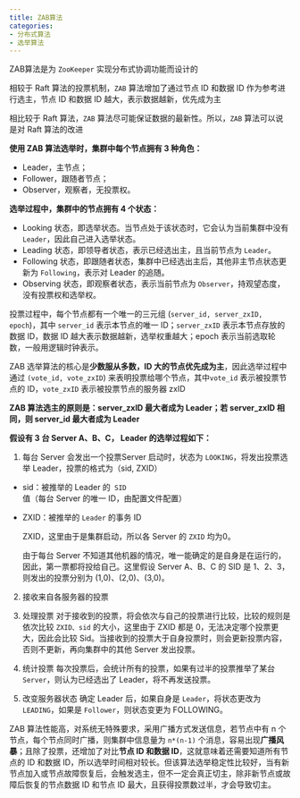 ```yaml
---
title: ZAB算法
categories: 
- 分布式算法
- 选举算法
---
```


ZAB算法是为 `ZooKeeper` 实现分布式协调功能而设计的

相较于 Raft 算法的投票机制，`ZAB` 算法增加了通过节点 ID 和数据 ID 作为参考进行选主，节点 ID 和数据 ID 越大，表示数据越新，优先成为主

相比较于 Raft 算法，`ZAB` 算法尽可能保证数据的最新性。所以，`ZAB` 算法可以说是对 Raft 算法的改进

**使用 ZAB 算法选举时，集群中每个节点拥有 3 种角色：**

- Leader，主节点；
- Follower，跟随者节点；
- Observer，观察者，无投票权。

**选举过程中，集群中的节点拥有 4 个状态：**

- Looking 状态，即选举状态。当节点处于该状态时，它会认为当前集群中没有 `Leader`，因此自己进入选举状态。
- Leading 状态，即领导者状态，表示已经选出主，且当前节点为 `Leader`。
- Following 状态，即跟随者状态，集群中已经选出主后，其他非主节点状态更新为 `Following`，表示对 Leader 的追随。
- Observing 状态，即观察者状态，表示当前节点为 `Observer`，持观望态度，没有投票权和选举权。

投票过程中，每个节点都有一个唯一的三元组 (`server_id, server_zxID, epoch`)，其中 `server_id` 表示本节点的唯一 ID；`server_zxID` 表示本节点存放的数据 ID，数据 ID 越大表示数据越新，选举权重越大；epoch 表示当前选取轮数，一般用逻辑时钟表示。

ZAB 选举算法的核心是**少数服从多数，ID 大的节点优先成为主**，因此选举过程中通过 `(vote_id, vote_zxID`) 来表明投票给哪个节点，其中`vote_id` 表示被投票节点的 ID，`vote_zxID` 表示被投票节点的服务器 zxID

**ZAB 算法选主的原则是：server_zxID 最大者成为 Leader；若 server_zxID 相同，则 server_id 最大者成为 Leader**

**假设有 3 台 Server A、B、C， Leader 的选举过程如下：**

1. 每台 Server 会发出一个投票Server 启动时，状态为 `LOOKING`，将发出投票选举 Leader，投票的格式为（sid, ZXID）

- sid：被推举的 Leader 的` SID` 值（每台 Server 的唯一 ID，由配置文件配置）
- ZXID：被推举的 `Leader` 的事务 ID

	ZXID，这里由于是集群启动，所以各 Server 的 `ZXID` 均为0。

	由于每台 Server 不知道其他机器的情况，唯一能确定的是自身是在运行的，因此，第一票都将投给自己。这里假设 Server A、B、C 的 SID 是 1、2、3，则发出的投票分别为 (1,0)、(2,0)、(3,0)。

2. 接收来自各服务器的投票

3. 处理投票
   对于接收到的投票，将会依次与自己的投票进行比较，比较的规则是依次比较 `ZXID、sid` 的大小，这里由于 ZXID 都是 0，无法决定哪个投票更大，因此会比较 Sid。当接收到的投票大于自身投票时，则会更新投票内容，否则不更新，再向集群中的其他 Server 发出投票。

4. 统计投票
   每次投票后，会统计所有的投票，如果有过半的投票推举了某台 `Server`，则认为已经选出了 Leader，将不再发送投票。

5. 改变服务器状态
   确定 Leader 后，如果自身是 `Leader`，将状态更改为 `LEADING`，如果是 `Follower`，则状态变更为 FOLLOWING。

ZAB 算法性能高，对系统无特殊要求，采用广播方式发送信息，若节点中有 n 个节点，每个节点同时广播，则集群中信息量为 `n*(n-1)` 个消息，容易出现**广播风暴**；且除了投票，还增加了对比**节点 ID 和数据 ID**，这就意味着还需要知道所有节点的 ID 和数据 ID，所以选举时间相对较长。但该算法选举稳定性比较好，当有新节点加入或节点故障恢复后，会触发选主，但不一定会真正切主，除非新节点或故障后恢复的节点数据 ID 和节点 ID 最大，且获得投票数过半，才会导致切主。